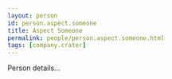 ```yaml
---
layout: person
id: person.aspect.someone
title: Aspect Someone
permalink: people/person.aspect.someone.html
tags: [company.crater]
---
```


Person details...